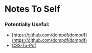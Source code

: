 # Notes To Self

### Potentially Useful:
* [https://github.com/dompdf/dompdf](https://github.com/dompdf/dompdf)
* [CSS-To-Pdf](https://github.com/Xportability/css-to-pdf)